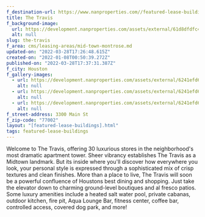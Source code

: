 ```yaml
---
f_destination-url: https://www.nanproperties.com//featured-lease-buildings/the-travis
title: The Travis
f_background-image:
  url: https://development.nanproperties.com/assets/external/61d8dfdfc4c8f11a7bb7fc63_thetravis0483.jpeg
  alt: null
slug: the-travis
f_area: cms/leasing-areas/mid-town-montrose.md
updated-on: "2022-03-28T17:26:48.615Z"
created-on: "2022-01-08T00:50:39.272Z"
published-on: "2022-03-28T17:37:31.387Z"
f_city: Houston
f_gallery-images:
  - url: https://development.nanproperties.com/assets/external/6241efd6fa5c641d1891ef51_thetravis0430.jpeg
    alt: null
  - url: https://development.nanproperties.com/assets/external/6241efd689d64133b072f48b_thetravis0355.jpeg
    alt: null
  - url: https://development.nanproperties.com/assets/external/6241efd6eb26666a2c400477_travis-pool-900x600-1.jpeg
    alt: null
f_street-address: 3300 Main St
f_zip-code: "77002"
layout: "[featured-lease-buildings].html"
tags: featured-lease-buildings
---
```


Welcome to The Travis, offering 30 luxurious stores in the neighborhood's most dramatic apartment tower. Sheer vibrancy establishes The Travis as a Midtown landmark. But its inside where you'll discover how everywhere you look, your personal style is expressed through a sophisticated mix of crisp textures and clean finishes. More than a place to live, The Travis will soon be a powerful confluence of Houstons best dining and shopping. Just take the elevator down to charming ground-level boutiques and al fresco patios. Some luxury amenities include a heated salt water pool, private cabanas, outdoor kitchen, fire pit, Aqua Lounge Bar, fitness center, coffee bar, controlled access, covered dog park, and more!
